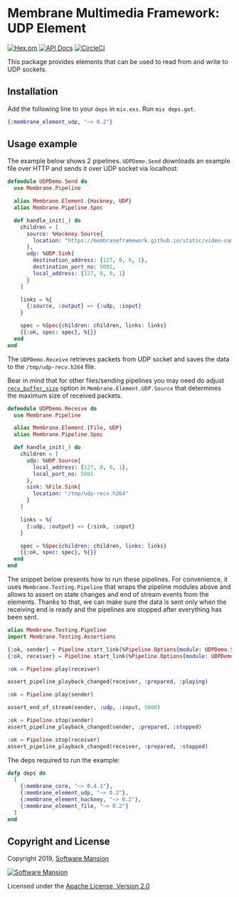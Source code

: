 # Membrane Multimedia Framework: UDP Element

[![Hex.pm](https://img.shields.io/hexpm/v/membrane_element_udp.svg)](https://hex.pm/packages/membrane_element_udp)
[![API Docs](https://img.shields.io/badge/api-docs-yellow.svg?style=flat)](https://hexdocs.pm/membrane_element_udp/)
[![CircleCI](https://circleci.com/gh/membraneframework/membrane-element-udp.svg?style=svg)](https://circleci.com/gh/membraneframework/membrane-element-udp)

This package provides elements that can be used to read from and write to UDP sockets.

## Installation

Add the following line to your `deps` in `mix.exs`. Run `mix deps.get`.

```elixir
{:membrane_element_udp, "~> 0.2"}
```

## Usage example

The example below shows 2 pipelines. `UDPDemo.Send` downloads an example file over HTTP and
sends it over UDP socket via localhost:

```elixir
defmodule UDPDemo.Send do
  use Membrane.Pipeline

  alias Membrane.Element.{Hackney, UDP}
  alias Membrane.Pipeline.Spec

  def handle_init(_) do
    children = [
      source: %Hackney.Source{
        location: "https://membraneframework.github.io/static/video-samples/test-video.h264"
      },
      udp: %UDP.Sink{
        destination_address: {127, 0, 0, 1},
        destination_port_no: 5001,
        local_address: {127, 0, 0, 1}
      }
    ]

    links = %{
      {:source, :output} => {:udp, :input}
    }

    spec = %Spec{children: children, links: links}
    {{:ok, spec: spec}, %{}}
  end
end
```

The `UDPDemo.Receive` retrieves packets from UDP socket and
saves the data to the `/tmp/udp-recv.h264` file.

Bear in mind that for other files/sending pipelines you may need do adjust
[`recv_buffer_size`](https://hexdocs.pm/membrane_element_udp/Membrane.Element.UDP.Source.html#module-element-options)
option  in `Membrane.Element.UDP.Source` that determines the maximum size of received packets.

```elixir
defmodule UDPDemo.Receive do
  use Membrane.Pipeline

  alias Membrane.Element.{File, UDP}
  alias Membrane.Pipeline.Spec

  def handle_init(_) do
    children = [
      udp: %UDP.Source{
        local_address: {127, 0, 0, 1},
        local_port_no: 5001
      },
      sink: %File.Sink{
        location: "/tmp/udp-recv.h264"
      }
    ]

    links = %{
      {:udp, :output} => {:sink, :input}
    }

    spec = %Spec{children: children, links: links}
    {{:ok, spec: spec}, %{}}
  end
end
```

The snippet below presents how to run these pipelines. For convenience, it uses `Membrane.Testing.Pipeline`
that wraps the pipeline modules above and allows to assert on state changes and end of stream events from the elements.
Thanks to that, we can make sure the data is sent only when the receiving end is ready and the pipelines are stopped
after everything has been sent.

```elixir
alias Membrane.Testing.Pipeline
import Membrane.Testing.Assertions

{:ok, sender} = Pipeline.start_link(%Pipeline.Options{module: UDPDemo.Send})
{:ok, receiver} = Pipeline.start_link(%Pipeline.Options{module: UDPDemo.Receive})

:ok = Pipeline.play(receiver)

assert_pipeline_playback_changed(receiver, :prepared, :playing)

:ok = Pipeline.play(sender)

assert_end_of_stream(sender, :udp, :input, 5000)

:ok = Pipeline.stop(sender)
assert_pipeline_playback_changed(sender, :prepared, :stopped)

:ok = Pipeline.stop(receiver)
assert_pipeline_playback_changed(receiver, :prepared, :stopped)
```

The deps required to run the example:

```elixir
defp deps do
  [
    {:membrane_core, "~> 0.4.1"},
    {:membrane_element_udp, "~> 0.2"},
    {:membrane_element_hackney, "~> 0.2"},
    {:membrane_element_file, "~> 0.2"}
  ]
end
```

## Copyright and License

Copyright 2019, [Software Mansion](https://swmansion.com/?utm_source=git&utm_medium=readme&utm_campaign=membrane)

[![Software Mansion](https://membraneframework.github.io/static/logo/swm_logo_readme.png)](https://swmansion.com/?utm_source=git&utm_medium=readme&utm_campaign=membrane)

Licensed under the [Apache License, Version 2.0](LICENSE)
